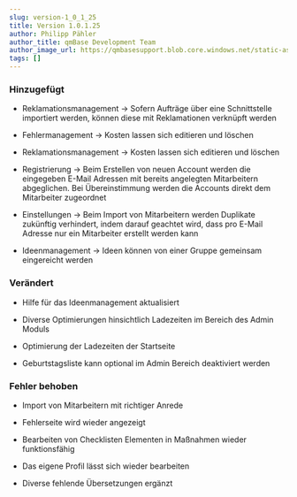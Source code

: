 ```yaml
---
slug: version-1_0_1_25
title: Version 1.0.1.25
author: Philipp Pähler
author_title: qmBase Development Team
author_image_url: https://qmbasesupport.blob.core.windows.net/static-assets/img/persons/paehler_round.png
tags: []
---
```

### Hinzugefügt

*   Reklamationsmanagement -> Sofern Aufträge über eine Schnittstelle importiert werden, können diese mit Reklamationen verknüpft werden

*   Fehlermanagement -> Kosten lassen sich editieren und löschen

*   Reklamationsmanagement -> Kosten lassen sich editieren und löschen

*   Registrierung -> Beim Erstellen von neuen Account werden die eingegeben E-Mail Adressen mit bereits angelegten Mitarbeitern abgeglichen. Bei Übereinstimmung werden die Accounts direkt dem Mitarbeiter zugeordnet

*   Einstellungen -> Beim Import von Mitarbeitern werden Duplikate zukünftig verhindert, indem darauf geachtet wird, dass pro E-Mail Adresse nur ein Mitarbeiter erstellt werden kann

*   Ideenmanagement -> Ideen können von einer Gruppe gemeinsam eingereicht werden

### Verändert

*   Hilfe für das Ideenmanagement aktualisiert

*   Diverse Optimierungen hinsichtlich Ladezeiten im Bereich des Admin Moduls

*   Optimierung der Ladezeiten der Startseite

*   Geburtstagsliste kann optional im Admin Bereich deaktiviert werden

### Fehler behoben

*   Import von Mitarbeitern mit richtiger Anrede

*   Fehlerseite wird wieder angezeigt

*   Bearbeiten von Checklisten Elementen in Maßnahmen wieder funktionsfähig

*   Das eigene Profil lässt sich wieder bearbeiten

*   Diverse fehlende Übersetzungen ergänzt